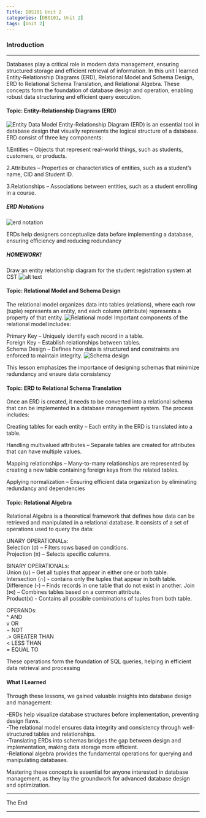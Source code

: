 ```yaml
---
Title: DBS101 Unit 2
categories: [DBS101, Unit 2]
tags: [Unit 2]
---
```


### Introduction
----
Databases play a critical role in modern data management, ensuring structured storage and efficient retrieval of information. In this unit I learned Entity-Relationship Diagrams (ERD), Relational Model and Schema Design, ERD to Relational Schema Translation, and Relational Algebra. These concepts form the foundation of database design and operation, enabling robust data structuring and efficient query execution.

#### Topic: Entity-Relationship Diagrams (ERD)
![Entity Data Model](<../Entity Data model.png>)
Entity-Relationship Diagram (ERD) is an essential tool in database design that visually represents the logical structure of a database.
ERD consist of three key components:

1.Entities – Objects that represent real-world things, such as students, customers, or products.

2.Attributes – Properties or characteristics of entities, such as a student’s name, CID and Student ID.

3.Relationships – Associations between entities, such as a student enrolling in a course.

##### ERD Notations
![erd notation](<../erd notation.png>)

ERDs help designers conceptualize data before implementing a database, ensuring efficiency and reducing redundancy​

##### HOMEWORK!
Draw an entity relationship diagram for the student registration system at CST
![alt text](../hw2.jpg)


#### Topic: Relational Model and Schema Design
The relational model organizes data into tables (relations), where each row (tuple) represents an entity, and each column (attribute) represents a property of that entity. 
![Relational model](<../Relational Model.png>)
Important components of the relational model includes:

Primary Key – Uniquely identify each record in a table. <br>
Foreign Key – Establish relationships between tables. <br>
Schema Design – Defines how data is structured and constraints are enforced to maintain integrity.
![Schema design](<../schema design.png>)

This lesson emphasizes the importance of designing schemas that minimize redundancy and ensure data consistency

#### Topic: ERD to Relational Schema Translation
Once an ERD is created, it needs to be converted into a relational schema that can be implemented in a database management system. The process includes:

Creating tables for each entity – Each entity in the ERD is translated into a table.

Handling multivalued attributes – Separate tables are created for attributes that can have multiple values.

Mapping relationships – Many-to-many relationships are represented by creating a new table containing foreign keys from the related tables.

Applying normalization – Ensuring efficient data organization by eliminating redundancy and dependencies

#### Topic: Relational Algebra
Relational Algebra is a theoretical framework that defines how data can be retrieved and manipulated in a relational database. It consists of a set of operations used to query the data:

UNARY OPERATIONALs:<br>
Selection (σ) – Filters rows based on conditions.<br>
Projection (π) – Selects specific columns.<br>

BINARY OPERATIONALs:<br>
Union (∪) – Get all tuples that appear in either  one or both table.<br>
Intersection (∩) - contains only the tuples that appear in both table. <br>
Difference (-) – Finds records in one table that do not exist in another.
Join (⋈) – Combines tables based on a common attribute.<br>
Product(x) - Contains all possible combinations of tuples from both table. <br>

OPERANDs:<br>
^ AND<br>
v OR<br>
¬ NOT<br>
.> GREATER THAN<br>
< LESS THAN<br>
= EQUAL TO<br>

These operations form the foundation of SQL queries, helping in efficient data retrieval and processing

#### What I Learned
Through these lessons, we gained valuable insights into database design and management:

-ERDs help visualize database structures before implementation, preventing design flaws.<br>
-The relational model ensures data integrity and consistency through well-structured tables and relationships.<br>
-Translating ERDs into schemas bridges the gap between design and implementation, making data storage more efficient.<br>
-Relational algebra provides the fundamental operations for querying and manipulating databases.

Mastering these concepts is essential for anyone interested in database management, as they lay the groundwork for advanced database design and optimization.

----
The End

----